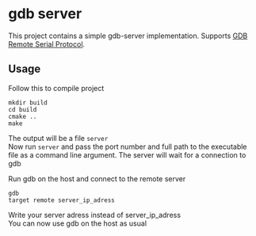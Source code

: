 # gdb server
This project contains a simple gdb-server implementation. Supports [GDB Remote Serial Protocol](https://sourceware.org/gdb/current/onlinedocs/gdb.html/Remote-Protocol.html).
## Usage
Follow this to compile project

    mkdir build
    cd build
    cmake ..
    make
The output will be a file `server`\
Now run `server` and pass the port number and full path to the executable file as a command line argument. The server will wait for a connection to gdb

Run gdb on the host and connect to the remote server

    gdb
    target remote server_ip_adress

Write your server adress instead of server_ip_adress\
You can now use gdb on the host as usual

